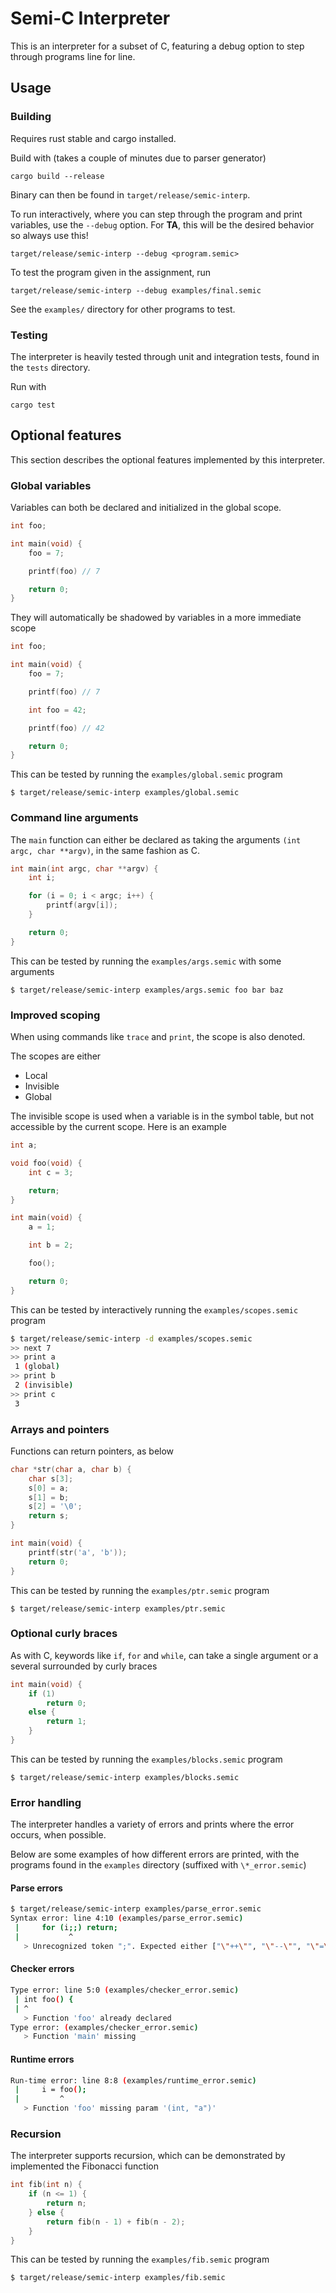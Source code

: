 Semi-C Interpreter
===============

This is an interpreter for a subset of C, featuring a debug option to step through programs line for line.

## Usage

### Building
Requires rust stable and cargo installed.

Build with (takes a couple of minutes due to parser generator)

    cargo build --release

Binary can then be found in `target/release/semic-interp`.

To run interactively, where you can step through the program and print variables, use the `--debug` option. For **TA**, this will be the desired behavior so always use this!

    target/release/semic-interp --debug <program.semic>

To test the program given in the assignment, run

    target/release/semic-interp --debug examples/final.semic

See the `examples/` directory for other programs to test.

### Testing
The interpreter is heavily tested through unit and integration tests, found in the `tests` directory.

Run with

    cargo test


## Optional features
This section describes the optional features implemented by this interpreter.

### Global variables
Variables can both be declared and initialized in the global scope.
```c
int foo;

int main(void) {
    foo = 7;

    printf(foo) // 7

    return 0;
}
```

They will automatically be shadowed by variables in a more immediate scope
```c
int foo;

int main(void) {
    foo = 7;

    printf(foo) // 7

    int foo = 42;

    printf(foo) // 42

    return 0;
}
```

This can be tested by running the `examples/global.semic` program

    $ target/release/semic-interp examples/global.semic

### Command line arguments
The `main` function can either be declared as taking the arguments `(int argc, char **argv)`, in the same fashion as C.
```c
int main(int argc, char **argv) {
    int i;

    for (i = 0; i < argc; i++) {
        printf(argv[i]);
    }

    return 0;
}
```

This can be tested by running the `examples/args.semic` with some arguments

    $ target/release/semic-interp examples/args.semic foo bar baz

### Improved scoping
When using commands like `trace` and `print`, the scope is also denoted.

The scopes are either
 - Local
 - Invisible
 - Global

The invisible scope is used when a variable is in the symbol table, but not accessible by the current scope. Here is an example
```c
int a;

void foo(void) {
    int c = 3;

    return;
}

int main(void) {
    a = 1;

    int b = 2;

    foo();

    return 0;
}
```

This can be tested by interactively running the `examples/scopes.semic` program
```sh
$ target/release/semic-interp -d examples/scopes.semic
>> next 7
>> print a
 1 (global)
>> print b
 2 (invisible)
>> print c
 3
```

### Arrays and pointers
Functions can return pointers, as below
```c
char *str(char a, char b) {
    char s[3];
    s[0] = a;
    s[1] = b;
    s[2] = '\0';
    return s;
}

int main(void) {
    printf(str('a', 'b'));
    return 0;
}
```

This can be tested by running the `examples/ptr.semic` program

    $ target/release/semic-interp examples/ptr.semic

### Optional curly braces
As with C, keywords like `if`, `for` and `while`, can take a single argument or a several surrounded by curly braces
```c
int main(void) {
    if (1)
        return 0;
    else {
        return 1;
    }
}
```

This can be tested by running the `examples/blocks.semic` program

    $ target/release/semic-interp examples/blocks.semic

### Error handling
The interpreter handles a variety of errors and prints where the error occurs, when possible.

Below are some examples of how different errors are printed, with the programs found in the `examples` directory (suffixed with `\*_error.semic`)

#### Parse errors
```sh
$ target/release/semic-interp examples/parse_error.semic
Syntax error: line 4:10 (examples/parse_error.semic)
 |     for (i;;) return;
 |           ^
   > Unrecognized token ";". Expected either ["\"++\"", "\"--\"", "\"=\""]
```

#### Checker errors
```sh
Type error: line 5:0 (examples/checker_error.semic)
 | int foo() {
 | ^
   > Function 'foo' already declared
Type error: (examples/checker_error.semic)
   > Function 'main' missing
```

#### Runtime errors
```sh
Run-time error: line 8:8 (examples/runtime_error.semic)
 |     i = foo();
 |         ^
   > Function 'foo' missing param '(int, "a")'
```

### Recursion
The interpreter supports recursion, which can be demonstrated by implemented the Fibonacci function
```c
int fib(int n) {
    if (n <= 1) {
        return n;
    } else {
        return fib(n - 1) + fib(n - 2);
    }
}
```

This can be tested by running the `examples/fib.semic` program

    $ target/release/semic-interp examples/fib.semic
